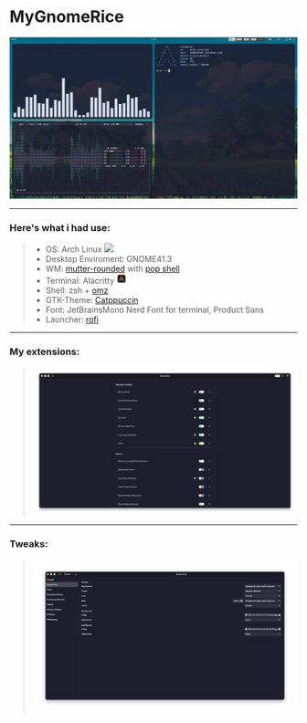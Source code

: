 # MyGnomeRice

![](https://raw.githubusercontent.com/LucaErr/MyGnomeRice/main/pictures/with%20pop.png?token=GHSAT0AAAAAABRTSBWAN535GZ4RYFQ4I64AYQNJCAQ)

---
### Here's what i had use:
>- OS: Arch Linux ![](https://i.imgur.com/kG788YU.png)
>- Desktop Enviroment: GNOME41.3
>- WM: [mutter-rounded](https://github.com/yilozt/mutter-rounded) with [pop shell](https://github.com/pop-os/shell)
>- Terminal: Alacritty ![](https://raw.githubusercontent.com/LucaErr/MyGnomeRice/main/pictures/ala.png?token=GHSAT0AAAAAABRTSBWABK6QCCNCDDQ3VCRMYQNJBHA)
>- Shell: zsh + [omz](https://ohmyz.sh/)
>- GTK-Theme: [Catppuccin](https://github.com/catppuccin/gtk)
>- Font: JetBrainsMono Nerd Font for terminal, Product Sans
>- Launcher: [rofi](https://github.com/adi1090x/rofi)
---
### My extensions:

> ![](https://raw.githubusercontent.com/LucaErr/MyGnomeRice/main/pictures/extension.png?token=GHSAT0AAAAAABRTSBWBEWUYD2APHVMZJU6KYQNJBKQ)
---
### Tweaks:
> ![](https://raw.githubusercontent.com/LucaErr/MyGnomeRice/main/pictures/tweaks.png?token=GHSAT0AAAAAABRTSBWAEUSPGMKSM5BZWRE6YQNJBXQ)